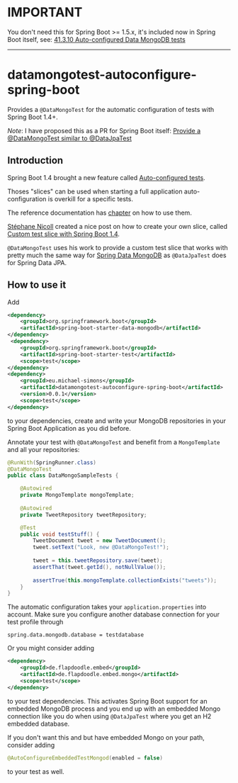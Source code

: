 # IMPORTANT 

You don't need this for Spring Boot >= 1.5.x, it's included now in Spring Boot itself, see:
[41.3.10 Auto-configured Data MongoDB tests](http://docs.spring.io/spring-boot/docs/current/reference/htmlsingle/#boot-features-testing-spring-boot-applications-testing-autoconfigured-mongo-test)

-------


# datamongotest-autoconfigure-spring-boot

Provides a `@DataMongoTest` for the automatic configuration of tests with Spring Boot 1.4+.

*Note*: I have proposed this as a PR for Spring Boot itself: [Provide a @DataMongoTest similar to @DataJpaTest](https://github.com/spring-projects/spring-boot/pull/7600)

## Introduction

Spring Boot 1.4 brought a new feature called [Auto-configured tests](https://github.com/spring-projects/spring-boot/wiki/Spring-Boot-1.4-Release-Notes#auto-configured-tests). 

Thoses "slices" can be used when starting a full application auto-configuration is overkill for a specific tests.

The reference documentation has [chapter](http://docs.spring.io/spring-boot/docs/current-SNAPSHOT/reference/htmlsingle/#boot-features-testing-spring-boot-applications-testing-autoconfigured-tests) on how to use them. 

[Stéphane Nicoll](https://twitter.com/snicoll) created a nice post on how to create your own slice, called [Custom test slice with Spring Boot 1.4](https://spring.io/blog/2016/08/30/custom-test-slice-with-spring-boot-1-4). 

`@DataMongoTest` uses his work to provide a custom test slice that works with pretty much the same way for [Spring Data MongoDB](http://projects.spring.io/spring-data-mongodb/) as `@DataJpaTest` does for Spring Data JPA.

## How to use it

Add 

```xml
<dependency>
    <groupId>org.springframework.boot</groupId>
    <artifactId>spring-boot-starter-data-mongodb</artifactId>
</dependency>
 <dependency>
    <groupId>org.springframework.boot</groupId>
    <artifactId>spring-boot-starter-test</artifactId>
    <scope>test</scope>
</dependency>
<dependency>
    <groupId>eu.michael-simons</groupId>
    <artifactId>datamongotest-autoconfigure-spring-boot</artifactId>
    <version>0.0.1</version>
    <scope>test</scope>
</dependency>
```

to your dependencies, create and write your MongoDB repositories in your Spring Boot Application as you did before.

Annotate your test with `@DataMongoTest` and benefit from a `MongoTemplate` and all your repositories:

```java
@RunWith(SpringRunner.class)
@DataMongoTest
public class DataMongoSampleTests {

    @Autowired
    private MongoTemplate mongoTemplate;
    
    @Autowired
    private TweetRepository tweetRepository;

    @Test
    public void testStuff() {
        TweetDocument tweet = new TweetDocument();
        tweet.setText("Look, new @DataMongoTest!");
        
        tweet = this.tweetRepository.save(tweet);
        assertThat(tweet.getId(), notNullValue());
        
        assertTrue(this.mongoTemplate.collectionExists("tweets"));
    }
}
```

The automatic configuration takes your `application.properties` into account. Make sure you configure another database connection for your test profile through

```
spring.data.mongodb.database = testdatabase
```

Or you might consider adding 

```xml
<dependency>
    <groupId>de.flapdoodle.embed</groupId>
    <artifactId>de.flapdoodle.embed.mongo</artifactId>
    <scope>test</scope>
</dependency>
```

to your test dependencies. This activates Spring Boot support for an embedded MongoDB process and you end up with an embedded Mongo connection like you do when using `@DataJpaTest` where you get an H2 embedded database.

If you don't want this and but have embedded Mongo on your path, consider adding

```java
@AutoConfigureEmbeddedTestMongod(enabled = false)
```

to your test as well.
